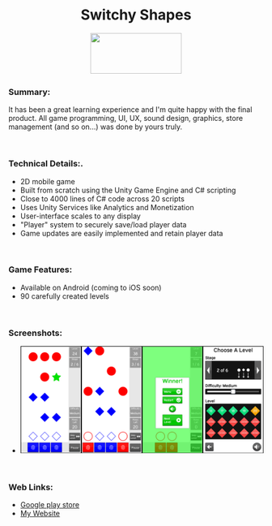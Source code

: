 <h1 align="center">Switchy Shapes</h1>

<p align="center">
<img width="180" height="80" src="https://play.google.com/intl/en_us/badges/static/images/badges/en_badge_web_generic.png" alt="">
</p>

### Summary:
It has been a great learning experience and I'm quite happy with the final product. All game programming, UI, UX, sound design, graphics, store management (and so on...) was done by yours truly.

<br>

### Technical Details:.
* 2D mobile game
* Built from scratch using the Unity Game Engine and C# scripting
* Close to 4000 lines of C# code across 20 scripts
* Uses Unity Services like Analytics and Monetization
* User-interface scales to any display
* "Player" system to securely save/load player data
* Game updates are easily implemented and retain player data

<br>

### Game Features:
* Available on Android (coming to iOS soon)
* 90 carefully created levels

<br>

### Screenshots:
* ![Screenshot](/images/combinedScreenshots.jpg)

<br>

### Web Links:
* <a href="https://play.google.com/store/apps/details?id=com.TeraKeySoftware.ShapeSwitcher" target="_blank">Google play store</a>
* <a href="https://www.harjindercheema.com" target="_blank">My Website</a>
								
